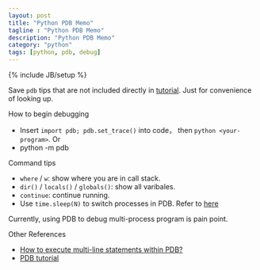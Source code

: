 ```yaml
---
layout: post
title: "Python PDB Memo"
tagline : "Python PDB Memo"
description: "Python PDB Memo"
category: "python"
tags: [python, pdb, debug]
---
```

{% include JB/setup %}

Save `pdb` tips that are not included directly in [tutorial](http://pythonconquerstheuniverse.wordpress.com/2009/09/10/debugging-in-python/). Just for convenience of looking up.

How to begin debugging

* Insert `import pdb; pdb.set_trace()` into code， then `python <your-program>`. Or
* python -m pdb <your-program>

Command tips

* `where` / `w`: show where you are in call stack.
* `dir()` / `locals()` / `globals()`: show all varibales.
* `continue`: continue running.
* Use `time.sleep(N)` to switch processes in PDB. Refer to [here](http://stackoverflow.com/questions/12219231/how-to-switch-between-processes-in-pdb)

Currently, using PDB to debug multi-process program is pain point.

Other References

* [How to execute multi-line statements within PDB?](http://stackoverflow.com/questions/5967241/how-to-execute-multi-line-statements-within-pythons-own-debugger-pdb)
* [PDB tutorial](http://pythonconquerstheuniverse.wordpress.com/2009/09/10/debugging-in-python/)
